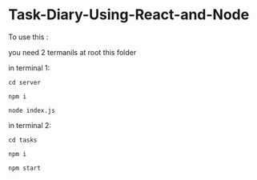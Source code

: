 # Task-Diary-Using-React-and-Node

To use this : 

you need 2 termanils at root this folder

in terminal 1:

```
cd server
```
```
npm i
```
```
node index.js
```

in terminal 2:
```
cd tasks
```
```
npm i
```
```
npm start
```
